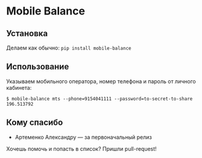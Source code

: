 Mobile Balance
==============

Установка
---------

Делаем как обычно: `pip install mobile-balance`

Использование
-----

Указываем мобильного оператора, номер телефона и пароль от личного кабинета:

    $ mobile-balance mts --phone=9154041111 --password=to-secret-to-share
    196.513792

Кому спасибо
------------

* Артеменко Александру — за первоначальный релиз

Хочешь помочь и попасть в список? Пришли pull-request!